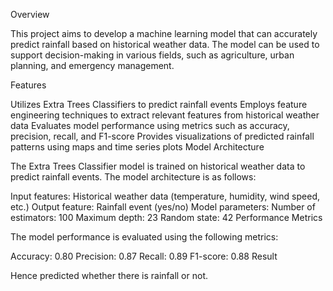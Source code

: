 Overview

This project aims to develop a machine learning model that can accurately predict rainfall based on historical weather data. The model can be used to support decision-making in various fields, such as agriculture, urban planning, and emergency management.

Features

Utilizes Extra Trees Classifiers to predict rainfall events
Employs feature engineering techniques to extract relevant features from historical weather data
Evaluates model performance using metrics such as accuracy, precision, recall, and F1-score
Provides visualizations of predicted rainfall patterns using maps and time series plots
Model Architecture

The Extra Trees Classifier model is trained on historical weather data to predict rainfall events. The model architecture is as follows:

Input features: Historical weather data (temperature, humidity, wind speed, etc.)
Output feature: Rainfall event (yes/no)
Model parameters:
Number of estimators: 100
Maximum depth: 23
Random state: 42
Performance Metrics

The model performance is evaluated using the following metrics:

Accuracy: 0.80
Precision: 0.87
Recall: 0.89
F1-score: 0.88
Result

Hence predicted whether there is rainfall or not.
